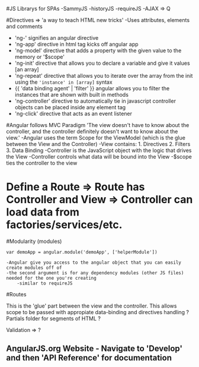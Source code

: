 #JS Librarys for SPAs
-SammyJS
-historyJS
-requireJS
-AJAX => Q

#Directives => 'a way to teach HTML new tricks'
-Uses attributes, elements and comments
- 'ng-' signifies an angular directive
- 'ng-app' directive in html tag kicks off angular app
- 'ng-model' directive that adds a property with the given value to the memory or '$scope'
- 'ng-init' directive that allows you to declare a variable and give it values [an array]
- 'ng-repeat' directive that allows you to iterate over the array from the init using the `'instance' in [array]` syntax
- {{ 'data binding agent' | 'filter' }} angular allows you to filter the instances that are shown with built in methods
- 'ng-controller' directive to automatically tie in javascript controller objects can be placed inside any element tag
- 'ng-click' directive that acts as an event listener

#Angular follows MVC Paradigm
'The view doesn't have to know about the controller,
 and the controller definitely doesn't want to know about the view.'
-Angular uses the term Scope for the ViewModel (which is the glue between the View and the Controller)
	-View contains:
		1. Directives
		2. Filters
		3. Data Binding
	-Controller is the JavaScript object with the logic that drives the View
		-Controller controls what data will be bound into the View
	-$scope ties the controller to the view

# Define a Route => Route has Controller and View => Controller can load data from factories/services/etc.

#Modularity (modules)

	var demoApp = angular.module('demoApp', ['helperModule'])
	
	-Angular give you access to the angular object that you can easily create modules off of
	-the second argument is for any dependency modules (other JS files) needed for the one you're creating
		-similar to requireJS

#Routes

This is the 'glue' part between the view and the controller. This allows scope to be passed with appropiate data-binding and directives handling
	? Partials folder for segments of HTML ?


Validation => ?

## AngularJS.org Website - Navigate to 'Develop' and then 'API Reference' for documentation